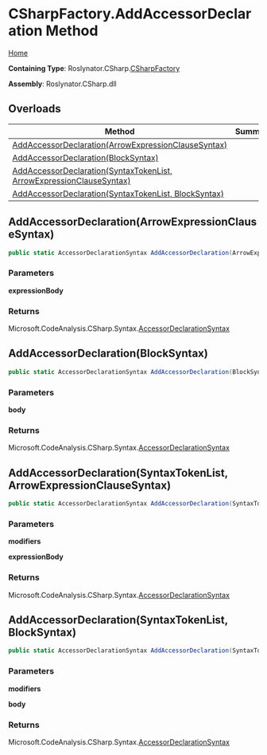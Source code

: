 # CSharpFactory\.AddAccessorDeclaration Method

[Home](../../../../README.md)

**Containing Type**: Roslynator\.CSharp\.[CSharpFactory](../README.md)

**Assembly**: Roslynator\.CSharp\.dll

## Overloads

| Method | Summary |
| ------ | ------- |
| [AddAccessorDeclaration(ArrowExpressionClauseSyntax)](#Roslynator_CSharp_CSharpFactory_AddAccessorDeclaration_Microsoft_CodeAnalysis_CSharp_Syntax_ArrowExpressionClauseSyntax_) | |
| [AddAccessorDeclaration(BlockSyntax)](#Roslynator_CSharp_CSharpFactory_AddAccessorDeclaration_Microsoft_CodeAnalysis_CSharp_Syntax_BlockSyntax_) | |
| [AddAccessorDeclaration(SyntaxTokenList, ArrowExpressionClauseSyntax)](#Roslynator_CSharp_CSharpFactory_AddAccessorDeclaration_Microsoft_CodeAnalysis_SyntaxTokenList_Microsoft_CodeAnalysis_CSharp_Syntax_ArrowExpressionClauseSyntax_) | |
| [AddAccessorDeclaration(SyntaxTokenList, BlockSyntax)](#Roslynator_CSharp_CSharpFactory_AddAccessorDeclaration_Microsoft_CodeAnalysis_SyntaxTokenList_Microsoft_CodeAnalysis_CSharp_Syntax_BlockSyntax_) | |

## AddAccessorDeclaration\(ArrowExpressionClauseSyntax\) <a name="Roslynator_CSharp_CSharpFactory_AddAccessorDeclaration_Microsoft_CodeAnalysis_CSharp_Syntax_ArrowExpressionClauseSyntax_"></a>

```csharp
public static AccessorDeclarationSyntax AddAccessorDeclaration(ArrowExpressionClauseSyntax expressionBody)
```

### Parameters

**expressionBody**

### Returns

Microsoft\.CodeAnalysis\.CSharp\.Syntax\.[AccessorDeclarationSyntax](https://docs.microsoft.com/en-us/dotnet/api/microsoft.codeanalysis.csharp.syntax.accessordeclarationsyntax)

## AddAccessorDeclaration\(BlockSyntax\) <a name="Roslynator_CSharp_CSharpFactory_AddAccessorDeclaration_Microsoft_CodeAnalysis_CSharp_Syntax_BlockSyntax_"></a>

```csharp
public static AccessorDeclarationSyntax AddAccessorDeclaration(BlockSyntax body)
```

### Parameters

**body**

### Returns

Microsoft\.CodeAnalysis\.CSharp\.Syntax\.[AccessorDeclarationSyntax](https://docs.microsoft.com/en-us/dotnet/api/microsoft.codeanalysis.csharp.syntax.accessordeclarationsyntax)

## AddAccessorDeclaration\(SyntaxTokenList, ArrowExpressionClauseSyntax\) <a name="Roslynator_CSharp_CSharpFactory_AddAccessorDeclaration_Microsoft_CodeAnalysis_SyntaxTokenList_Microsoft_CodeAnalysis_CSharp_Syntax_ArrowExpressionClauseSyntax_"></a>

```csharp
public static AccessorDeclarationSyntax AddAccessorDeclaration(SyntaxTokenList modifiers, ArrowExpressionClauseSyntax expressionBody)
```

### Parameters

**modifiers**

**expressionBody**

### Returns

Microsoft\.CodeAnalysis\.CSharp\.Syntax\.[AccessorDeclarationSyntax](https://docs.microsoft.com/en-us/dotnet/api/microsoft.codeanalysis.csharp.syntax.accessordeclarationsyntax)

## AddAccessorDeclaration\(SyntaxTokenList, BlockSyntax\) <a name="Roslynator_CSharp_CSharpFactory_AddAccessorDeclaration_Microsoft_CodeAnalysis_SyntaxTokenList_Microsoft_CodeAnalysis_CSharp_Syntax_BlockSyntax_"></a>

```csharp
public static AccessorDeclarationSyntax AddAccessorDeclaration(SyntaxTokenList modifiers, BlockSyntax body)
```

### Parameters

**modifiers**

**body**

### Returns

Microsoft\.CodeAnalysis\.CSharp\.Syntax\.[AccessorDeclarationSyntax](https://docs.microsoft.com/en-us/dotnet/api/microsoft.codeanalysis.csharp.syntax.accessordeclarationsyntax)

